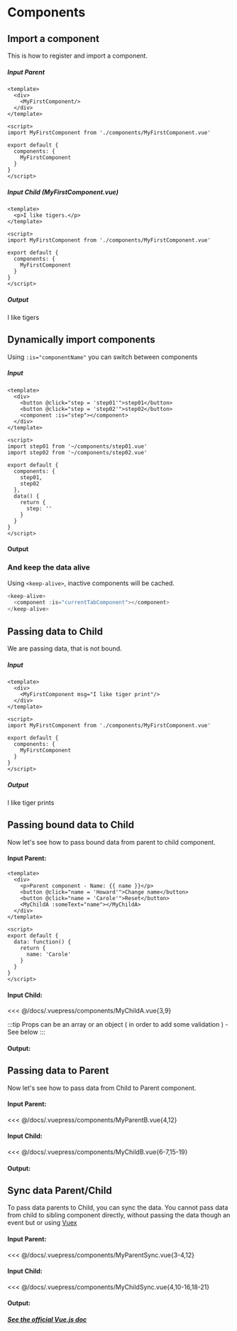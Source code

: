 # Components

## Import a component

This is how to register and import a component.

##### Input Parent

```Vue {3,8,11-13}
<template>
  <div>
    <MyFirstComponent/>
  </div>
</template>

<script>
import MyFirstComponent from './components/MyFirstComponent.vue'

export default {
  components: {
    MyFirstComponent
  }
}
</script>
```

##### Input Child (MyFirstComponent.vue)

```Vue
<template>
  <p>I like tigers.</p>
</template>

<script>
import MyFirstComponent from './components/MyFirstComponent.vue'

export default {
  components: {
    MyFirstComponent
  }
}
</script>
```

##### Output

I like tigers

## Dynamically import components

Using `:is="componentName"` you can switch between components

##### Input

```vue{5,10-11,20}
<template>
  <div>
    <button @click="step = 'step01'">step01</button>
    <button @click="step = 'step02'">step02</button>
    <component :is="step"></component>
  </div>
</template>

<script>
import step01 from '~/components/step01.vue'
import step02 from '~/components/step02.vue'

export default {
  components: {
    step01,
    step02
  },
  data() {
    return {
      step: ''
    }
  }
}
</script>
```

#### Output

<dynamicComponentRender />

### And keep the data alive

Using `<keep-alive>`, inactive components will be cached.

```js {1,3}
<keep-alive>
  <component :is="currentTabComponent"></component>
</keep-alive>
```

## Passing data to Child

We are passing data, that is not bound.

##### Input

```Vue {3,8,11-13}
<template>
  <div>
    <MyFirstComponent msg="I like tiger print"/>
  </div>
</template>

<script>
import MyFirstComponent from './components/MyFirstComponent.vue'

export default {
  components: {
    MyFirstComponent
  }
}
</script>
```

##### Output

<p>I like tiger prints</p>

## Passing bound data to Child

Now let's see how to pass bound data from parent to child component.

#### Input Parent:

```vue{6,14}
<template>
  <div>
    <p>Parent component - Name: {{ name }}</p>
    <button @click="name = 'Howard'">Change name</button>
    <button @click="name = 'Carole'">Reset</button>
    <MyChildA :someText="name"></MyChildA>
  </div>
</template>

<script>
export default {
  data: function() {
    return {
      name: 'Carole'
    }
  }
}
</script>
```

#### Input Child:

<<< @/docs/.vuepress/components/MyChildA.vue{3,9}

:::tip
Props can be an array or an object ( in order to add some validation ) - See below
:::

#### Output:

<MyParentA />

## Passing data to Parent

Now let's see how to pass data from Child to Parent component.

#### Input Parent:

<<< @/docs/.vuepress/components/MyParentB.vue{4,12}

#### Input Child:

<<< @/docs/.vuepress/components/MyChildB.vue{6-7,15-19}

#### Output:

<MyParentB />

## Sync data Parent/Child

To pass data parents to Child, you can sync the data.
You cannot pass data from child to sibling component directly, without passing the data though an event but or using [Vuex](/vuejs-vuex)

#### Input Parent:

<<< @/docs/.vuepress/components/MyParentSync.vue{3-4,12}

#### Input Child:

<<< @/docs/.vuepress/components/MyChildSync.vue{4,10-16,18-21}

#### Output:

<MyParentSync />

##### [See the official Vue.js doc](https://vuejs.org/v2/guide/components.html)
